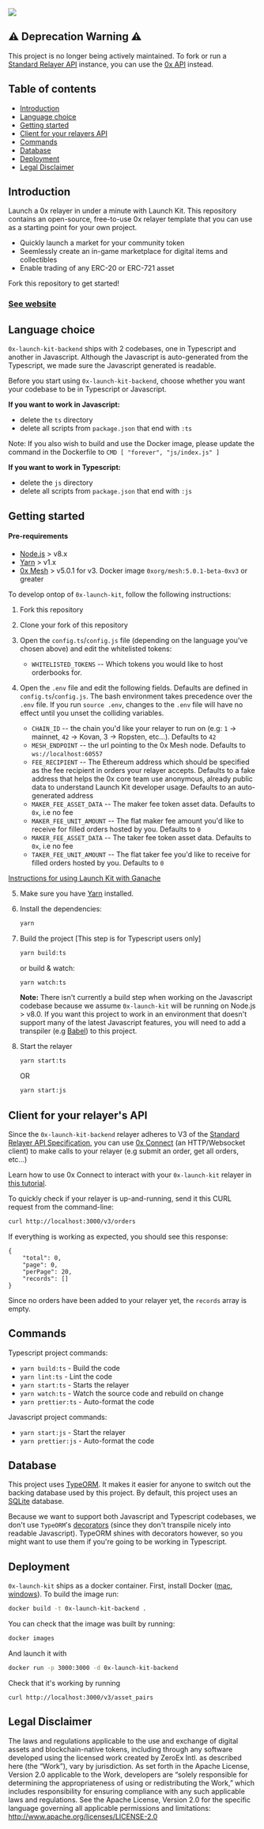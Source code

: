 <img src="launch_kit_banner.png">

## ⚠️ Deprecation Warning ️️⚠️

This project is no longer being actively maintained. To fork or run a
[Standard Relayer API](https://0x.org/docs/api#sra) instance, you can use the
[0x API](https://github.com/0xProject/0x-api) instead.

## Table of contents

-   [Introduction](#introduction)
-   [Language choice](#language-choice)
-   [Getting started](#getting-started)
-   [Client for your relayers API](#client-for-your-relayers-api)
-   [Commands](#commands)
-   [Database](#database)
-   [Deployment](#deployment)
-   [Legal Disclaimer](#legal-disclaimer)

## Introduction

Launch a 0x relayer in under a minute with Launch Kit. This repository contains
an open-source, free-to-use 0x relayer template that you can use as a starting
point for your own project.

-   Quickly launch a market for your community token
-   Seemlessly create an in-game marketplace for digital items and collectibles
-   Enable trading of any ERC-20 or ERC-721 asset

Fork this repository to get started!

### [See website](https://0xproject.com/launch-kit)

## Language choice

`0x-launch-kit-backend` ships with 2 codebases, one in Typescript and another in
Javascript. Although the Javascript is auto-generated from the Typescript, we
made sure the Javascript generated is readable.

Before you start using `0x-launch-kit-backend`, choose whether you want your
codebase to be in Typescript or Javascript.

**If you want to work in Javascript:**

-   delete the `ts` directory
-   delete all scripts from `package.json` that end with `:ts`

Note: If you also wish to build and use the Docker image, please update the
command in the Dockerfile to `CMD [ "forever", "js/index.js" ]`

**If you want to work in Typescript:**

-   delete the `js` directory
-   delete all scripts from `package.json` that end with `:js`

## Getting started

#### Pre-requirements

-   [Node.js](https://nodejs.org/en/download/) > v8.x
-   [Yarn](https://yarnpkg.com/en/) > v1.x
-   [0x Mesh](https://github.com/0xProject/0x-mesh) > v5.0.1 for v3. Docker
    image `0xorg/mesh:5.0.1-beta-0xv3` or greater

To develop ontop of `0x-launch-kit`, follow the following instructions:

1. Fork this repository

2. Clone your fork of this repository

3. Open the `config.ts`/`config.js` file (depending on the language you've
   chosen above) and edit the whitelisted tokens:

    - `WHITELISTED_TOKENS` -- Which tokens you would like to host orderbooks
      for.

4. Open the `.env` file and edit the following fields. Defaults are defined in
   `config.ts`/`config.js`. The bash environment takes precedence over the
   `.env` file. If you run `source .env`, changes to the `.env` file will have
   no effect until you unset the colliding variables.

    - `CHAIN_ID` -- the chain you'd like your relayer to run on (e.g: `1` ->
      mainnet, `42` -> Kovan, 3 -> Ropsten, etc...). Defaults to `42`
    - `MESH_ENDPOINT` -- the url pointing to the 0x Mesh node. Defaults to
      `ws://localhost:60557`
    - `FEE_RECIPIENT` -- The Ethereum address which should be specified as the
      fee recipient in orders your relayer accepts. Defaults to a fake address
      that helps the 0x core team use anonymous, already public data to
      understand Launch Kit developer usage. Defaults to an auto-generated
      address
    - `MAKER_FEE_ASSET_DATA` -- The maker fee token asset data. Defaults to
      `0x`, i.e no fee
    - `MAKER_FEE_UNIT_AMOUNT` -- The flat maker fee amount you'd like to receive
      for filled orders hosted by you. Defaults to `0`
    - `MAKER_FEE_ASSET_DATA` -- The taker fee token asset data. Defaults to
      `0x`, i.e no fee
    - `TAKER_FEE_UNIT_AMOUNT` -- The flat taker fee you'd like to receive for
      filled orders hosted by you. Defaults to `0`

[Instructions for using Launch Kit with Ganache](https://hackmd.io/-rC79gYWRyG7h6M9jUf5qA)

5. Make sure you have [Yarn](https://yarnpkg.com/en/) installed.

6. Install the dependencies:

    ```sh
    yarn
    ```

7. Build the project [This step is for Typescript users only]

    ```sh
    yarn build:ts
    ```

    or build & watch:

    ```sh
    yarn watch:ts
    ```

    **Note:** There isn't currently a build step when working on the Javascript
    codebase because we assume `0x-launch-kit` will be running on Node.js >
    v8.0. If you want this project to work in an environment that doesn't
    support many of the latest Javascript features, you will need to add a
    transpiler (e.g [Babel](https://babeljs.io/)) to this project.

8. Start the relayer

    ```sh
    yarn start:ts
    ```

    OR

    ```sh
    yarn start:js
    ```

## Client for your relayer's API

Since the `0x-launch-kit-backend` relayer adheres to V3 of the
[Standard Relayer API Specification](https://github.com/0xProject/standard-relayer-api/),
you can use [0x Connect](https://0xproject.com/docs/connect) (an HTTP/Websocket
client) to make calls to your relayer (e.g submit an order, get all orders,
etc...)

Learn how to use 0x Connect to interact with your `0x-launch-kit` relayer in
[this tutorial](https://0xproject.com/wiki#Find,-Submit,-Fill-Order-From-Relayer).

To quickly check if your relayer is up-and-running, send it this CURL request
from the command-line:

```sh
curl http://localhost:3000/v3/orders
```

If everything is working as expected, you should see this response:

```
{
    "total": 0,
    "page": 0,
    "perPage": 20,
    "records": []
}
```

Since no orders have been added to your relayer yet, the `records` array is
empty.

## Commands

Typescript project commands:

-   `yarn build:ts` - Build the code
-   `yarn lint:ts` - Lint the code
-   `yarn start:ts` - Starts the relayer
-   `yarn watch:ts` - Watch the source code and rebuild on change
-   `yarn prettier:ts` - Auto-format the code

Javascript project commands:

-   `yarn start:js` - Start the relayer
-   `yarn prettier:js` - Auto-format the code

## Database

This project uses [TypeORM](https://github.com/typeorm/typeorm). It makes it
easier for anyone to switch out the backing database used by this project. By
default, this project uses an [SQLite](https://sqlite.org/docs.html) database.

Because we want to support both Javascript and Typescript codebases, we don't
use `TypeORM`'s
[decorators](https://github.com/typeorm/typeorm/blob/master/docs/decorator-reference.md)
(since they don't transpile nicely into readable Javascript). TypeORM shines
with decorators however, so you might want to use them if you're going to be
working in Typescript.

## Deployment

`0x-launch-kit` ships as a docker container. First, install Docker
([mac](https://docs.docker.com/docker-for-mac/install/),
[windows](https://docs.docker.com/docker-for-windows/install/)). To build the
image run:

```sh
docker build -t 0x-launch-kit-backend .
```

You can check that the image was built by running:

```sh
docker images
```

And launch it with

```sh
docker run -p 3000:3000 -d 0x-launch-kit-backend
```

Check that it's working by running

```
curl http://localhost:3000/v3/asset_pairs
```

## Legal Disclaimer

The laws and regulations applicable to the use and exchange of digital assets
and blockchain-native tokens, including through any software developed using the
licensed work created by ZeroEx Intl. as described here (the “Work”), vary by
jurisdiction. As set forth in the Apache License, Version 2.0 applicable to the
Work, developers are “solely responsible for determining the appropriateness of
using or redistributing the Work,” which includes responsibility for ensuring
compliance with any such applicable laws and regulations. See the Apache
License, Version 2.0 for the specific language governing all applicable
permissions and limitations: http://www.apache.org/licenses/LICENSE-2.0
